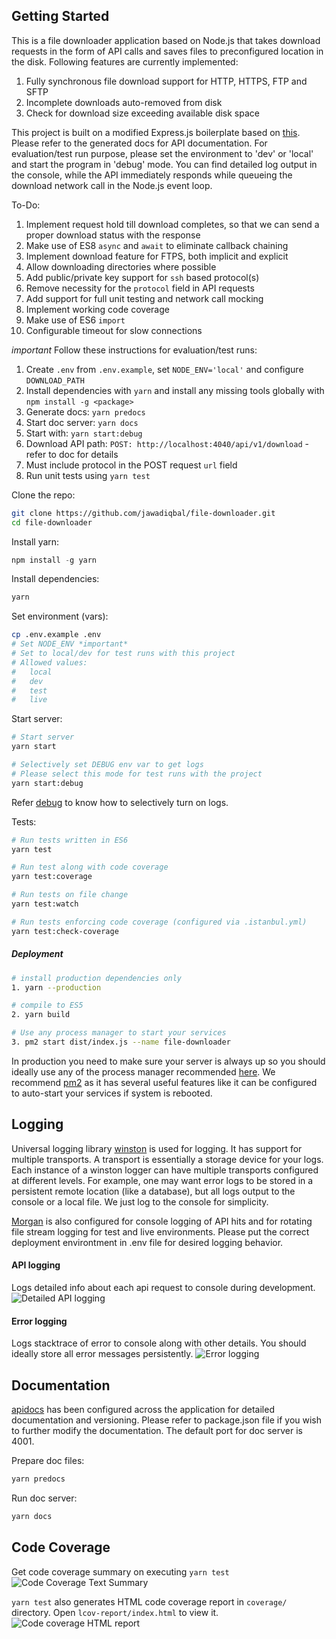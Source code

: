 ## Getting Started

This is a file downloader application based on Node.js that takes download requests in the form of API calls and saves files to preconfigured location in the disk. Following features are currently implemented:

1. Fully synchronous file download support for HTTP, HTTPS, FTP and SFTP
2. Incomplete downloads auto-removed from disk
3. Check for download size exceeding available disk space

This project is built on a modified Express.js boilerplate based on [this](https://github.com/kunalkapadia/express-mongoose-es6-rest-api). Please refer to the generated docs for API documentation. For evaluation/test run purpose, please set the environment to 'dev' or 'local' and start the program in 'debug' mode. You can find detailed log output in the console, while the API immediately responds while queueing the download network call in the Node.js event loop.

To-Do:

1. Implement request hold till download completes, so that we can send a proper download status with the response
2. Make use of ES8 `async` and `await` to eliminate callback chaining
3. Implement download feature for FTPS, both implicit and explicit
4. Allow downloading directories where possible
5. Add public/private key support for `ssh` based protocol(s)
6. Remove necessity for the `protocol` field in API requests
7. Add support for full unit testing and network call mocking
8. Implement working code coverage
9. Make use of ES6 `import`
10. Configurable timeout for slow connections

_important_
Follow these instructions for evaluation/test runs:

1. Create `.env` from `.env.example`, set `NODE_ENV='local'` and configure `DOWNLOAD_PATH`
2. Install dependencies with `yarn` and install any missing tools globally with `npm install -g <package>`
3. Generate docs: `yarn predocs`
4. Start doc server: `yarn docs`
5. Start with: `yarn start:debug`
6. Download API path: `POST: http://localhost:4040/api/v1/download` - refer to doc for details
7. Must include protocol in the POST request `url` field
8. Run unit tests using `yarn test`

Clone the repo:

```sh
git clone https://github.com/jawadiqbal/file-downloader.git
cd file-downloader
```

Install yarn:

```js
npm install -g yarn
```

Install dependencies:

```sh
yarn
```

Set environment (vars):

```sh
cp .env.example .env
# Set NODE_ENV *important*
# Set to local/dev for test runs with this project
# Allowed values:
#   local
#   dev
#   test
#   live
```

Start server:

```sh
# Start server
yarn start

# Selectively set DEBUG env var to get logs
# Please select this mode for test runs with the project
yarn start:debug
```

Refer [debug](https://www.npmjs.com/package/debug) to know how to selectively turn on logs.

Tests:

```sh
# Run tests written in ES6
yarn test

# Run test along with code coverage
yarn test:coverage

# Run tests on file change
yarn test:watch

# Run tests enforcing code coverage (configured via .istanbul.yml)
yarn test:check-coverage
```

##### Deployment

```sh
# install production dependencies only
1. yarn --production

# compile to ES5
2. yarn build

# Use any process manager to start your services
3. pm2 start dist/index.js --name file-downloader
```

In production you need to make sure your server is always up so you should ideally use any of the process manager recommended [here](http://expressjs.com/en/advanced/pm.html).
We recommend [pm2](http://pm2.keymetrics.io/) as it has several useful features like it can be configured to auto-start your services if system is rebooted.

## Logging

Universal logging library [winston](https://www.npmjs.com/package/winston) is used for logging. It has support for multiple transports. A transport is essentially a storage device for your logs. Each instance of a winston logger can have multiple transports configured at different levels. For example, one may want error logs to be stored in a persistent remote location (like a database), but all logs output to the console or a local file. We just log to the console for simplicity.

[Morgan](https://www.npmjs.com/package/morgan) is also configured for console logging of API hits and for rotating file stream logging for test and live environments. Please put the correct deployment environtment in .env file for desired logging behavior.

#### API logging

Logs detailed info about each api request to console during development.
![Detailed API logging](https://cloud.githubusercontent.com/assets/4172932/12563354/f0a4b558-c3cf-11e5-9d8c-66f7ca323eac.JPG)

#### Error logging

Logs stacktrace of error to console along with other details. You should ideally store all error messages persistently.
![Error logging](https://cloud.githubusercontent.com/assets/4172932/12563361/fb9ef108-c3cf-11e5-9a58-3c5c4936ae3e.JPG)

## Documentation

[apidocs](http://apidocjs.com/) has been configured across the application for detailed documentation and versioning. Please refer to package.json file if you wish to further modify the documentation. The default port for doc server is 4001.

Prepare doc files:

```js
yarn predocs
```

Run doc server:

```js
yarn docs
```

## Code Coverage

Get code coverage summary on executing `yarn test`
![Code Coverage Text Summary](https://cloud.githubusercontent.com/assets/4172932/12827832/a0531e70-cba7-11e5-9b7c-9e7f833d8f9f.JPG)

`yarn test` also generates HTML code coverage report in `coverage/` directory. Open `lcov-report/index.html` to view it.
![Code coverage HTML report](https://cloud.githubusercontent.com/assets/4172932/12625331/571a48fe-c559-11e5-8aa0-f9aacfb8c1cb.jpg)
